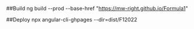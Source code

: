 ##Build
ng build --prod --base-href "https://mw-right.github.io/Formula1"

##Deploy
npx angular-cli-ghpages --dir=dist/F12022